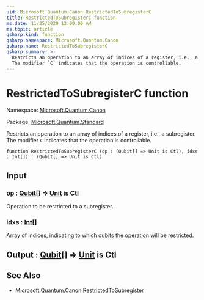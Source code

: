 ```yaml
---
uid: Microsoft.Quantum.Canon.RestrictedToSubregisterC
title: RestrictedToSubregisterC function
ms.date: 11/25/2020 12:00:00 AM
ms.topic: article
qsharp.kind: function
qsharp.namespace: Microsoft.Quantum.Canon
qsharp.name: RestrictedToSubregisterC
qsharp.summary: >-
  Restricts an operation to an array of indices of a register, i.e., a subregister.
  The modifier `C` indicates that the operation is controllable.
---
```


# RestrictedToSubregisterC function

Namespace: [Microsoft.Quantum.Canon](xref:Microsoft.Quantum.Canon)

Package: [Microsoft.Quantum.Standard](https://nuget.org/packages/Microsoft.Quantum.Standard)


Restricts an operation to an array of indices of a register, i.e., a subregister.The modifier `C` indicates that the operation is controllable.

```qsharp
function RestrictedToSubregisterC (op : (Qubit[] => Unit is Ctl), idxs : Int[]) : (Qubit[] => Unit is Ctl)
```


## Input

### op : [Qubit](xref:microsoft.quantum.concepts.the-qubit)[] => [Unit](xref:microsoft.quantum.user-guide.language.types)  is Ctl

Operation to be restricted to a subregister.


### idxs : [Int](xref:microsoft.quantum.user-guide.language.types)[]

Array of indices, indicating to which qubits the operation will be restricted.



## Output : [Qubit](xref:microsoft.quantum.concepts.the-qubit)[] => [Unit](xref:microsoft.quantum.user-guide.language.types)  is Ctl



## See Also

- [Microsoft.Quantum.Canon.RestrictedToSubregister](xref:Microsoft.Quantum.Canon.RestrictedToSubregister)